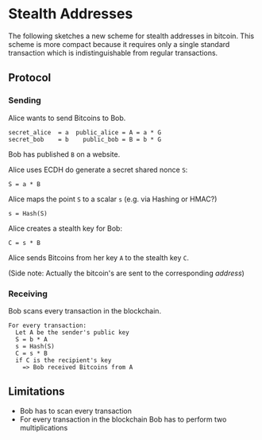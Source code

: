 # Stealth Addresses

The following sketches a new scheme for stealth addresses in bitcoin. This scheme is more compact because it requires only a single standard transaction which is indistinguishable from regular transactions. 

## Protocol 

### Sending
Alice wants to send Bitcoins to Bob. 

```
secret_alice  = a  public_alice = A = a * G 
secret_bob    = b    public_bob = B = b * G 
```
Bob has published `B` on a website.

Alice uses ECDH do generate a secret shared nonce `S`:
```
S = a * B 
```
Alice maps the point `S` to a scalar `s` (e.g. via Hashing or HMAC?)
```
s = Hash(S)
```
Alice creates a stealth key for Bob:
```
C = s * B
```
Alice sends Bitcoins from her key `A` to the stealth key `C`. 

(Side note: Actually the bitcoin's are sent to the corresponding *address*)

### Receiving
Bob scans every transaction in the blockchain. 
```
For every transaction: 
  Let A be the sender's public key
  S = b * A
  s = Hash(S)
  C = s * B
  if C is the recipient's key
    => Bob received Bitcoins from A
```


## Limitations 
- Bob has to scan every transaction 
- For every transaction in the blockchain Bob has to perform two multiplications
